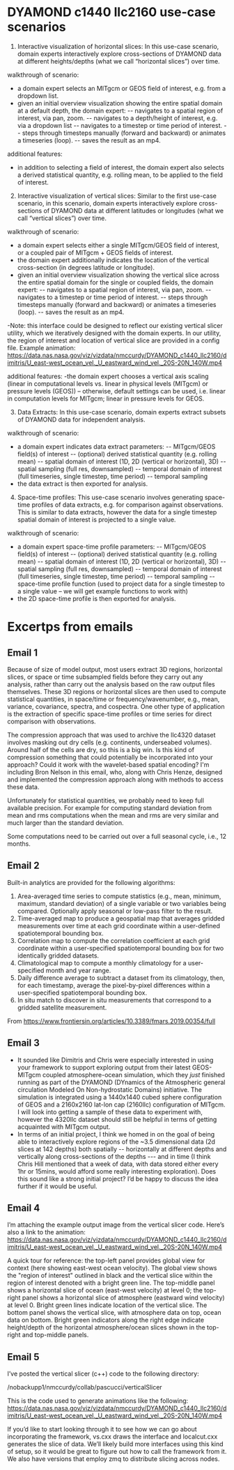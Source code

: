 # DYAMOND c1440 llc2160 use-case scenarios

1.	Interactive visualization of horizontal slices: In this use-case scenario, domain experts interactively explore cross-sections of DYAMOND data at different heights/depths (what we call “horizontal slices”) over time.

walkthrough of scenario:
- a domain expert selects an MITgcm or GEOS field of interest, e.g. from a dropdown list.
- given an initial overview visualization showing the entire spatial domain at a default depth, the domain expert:
-- navigates to a spatial region of interest, via pan, zoom.
-- navigates to a depth/height of interest, e.g. via a dropdown list
-- navigates to a timestep or time period of interest.
-- steps through timesteps manually (forward and backward) or animates a timeseries (loop).
-- saves the result as an mp4.

additional features:
- in addition to selecting a field of interest, the domain expert also selects a derived statistical quantity, e.g. rolling mean, to be applied to the field of interest.

2.	Interactive visualization of vertical slices: Similar to the first use-case scenario, in this scenario, domain experts interactively explore cross-sections of DYAMOND data at different latitudes or longitudes (what we call “vertical slices”) over time.

walkthrough of scenario:
- a domain expert selects either a single MITgcm/GEOS field of interest, or a coupled pair of MITgcm + GEOS fields of interest.
- the domain expert additionally indicates the location of the vertical cross-section (in degrees latitude or longitude).
- given an initial overview visualization showing the vertical slice across the entire spatial domain for the single or coupled fields, the domain expert:
-- navigates to a spatial region of interest, via pan, zoom.
-- navigates to a timestep or time period of interest.
-- steps through timesteps manually (forward and backward) or animates a timeseries (loop).
-- saves the result as an mp4.

-Note: this interface could be designed to reflect our existing vertical slicer utility, which we iteratively designed with the domain experts. In our utility, the region of interest and location of vertical slice are provided in a config file. Example animation: https://data.nas.nasa.gov/viz/vizdata/nmccurdy/DYAMOND_c1440_llc2160/dimitris/U_east-west_ocean_vel._U_eastward_wind_vel._20S-20N_140W.mp4

additional features:
-the domain expert chooses a vertical axis scaling (linear in computational levels vs. linear in physical levels (MITgcm) or pressure levels (GEOS)) – otherwise, default settings can be used, i.e. linear in computation levels for MITgcm; linear in pressure levels for GEOS.

3.	Data Extracts: In this use-case scenario, domain experts extract subsets of DYAMOND data for independent analysis.

walkthrough of scenario:
- a domain expert indicates data extract parameters:
-- MITgcm/GEOS field(s) of interest
-- (optional) derived statistical quantity (e.g. rolling mean)
-- spatial domain of interest (1D, 2D (vertical or horizontal), 3D)
-- spatial sampling (full res, downsampled)
-- temporal domain of interest (full timeseries, single timestep, time period)
-- temporal sampling
- the data extract is then exported for analysis.

4.	Space-time profiles: This use-case scenario involves generating space-time profiles of data extracts, e.g. for comparison against observations.  This is similar to data extracts, however the data for a single timestep spatial domain of interest is projected to a single value.

walkthrough of scenario:
- a domain expert space-time profile parameters:
-- MITgcm/GEOS field(s) of interest
-- (optional) derived statistical quantity (e.g. rolling mean)
-- spatial domain of interest (1D, 2D (vertical or horizontal), 3D)
-- spatial sampling (full res, downsampled)
-- temporal domain of interest (full timeseries, single timestep, time period)
-- temporal sampling
-- space-time profile function (used to project data for a single timestep to a single value – we will get example functions to work with)
- the 2D space-time profile is then exported for analysis.

# Excertps from emails
## Email 1
Because of size of model output, most users extract 3D regions, horizontal slices, or space or time subsampled fields before they carry out any analysis, rather than carry out the analysis based on the raw output files themselves.  These 3D regions or horizontal slices are then used to compute statistical quantities, in space/time or frequency/wavenumber, e.g., mean, variance, covariance, spectra, and cospectra.  One other type of application is the extraction of specific space-time profiles or time series for direct comparison with observations.

The compression approach that was used to archive the llc4320 dataset involves masking out dry cells (e.g. continents, underseabed volumes). Around half of the cells are dry, so this is a big win. Is this kind of compression something that could potentially be incorporated into your approach? Could it work with the wavelet-based spatial encoding? I'm including Bron Nelson in this email, who, along with Chris Henze, designed and implemented the compression approach along with methods to access these data.

Unfortunately for statistical quantities, we probably need to keep full available precision.  For example for computing standard deviation from mean and rms computations when the mean and rms are very similar and much larger than the  standard deviation.

Some computations need to be carried out over a full seasonal cycle, i.e., 12 months.

## Email 2
Built-in analytics are provided for the following algorithms:
1. Area-averaged time series to compute statistics (e.g., mean, minimum, maximum, standard deviation) of a single variable or two variables being compared. Optionally apply seasonal or low-pass filter to the result.
2. Time-averaged map to produce a geospatial map that averages gridded measurements over time at each grid coordinate within a user-defined spatiotemporal bounding box.
3. Correlation map to compute the correlation coefficient at each grid coordinate within a user-specified spatiotemporal bounding box for two identically gridded datasets.
4. Climatological map to compute a monthly climatology for a user-specified month and year range.
5. Daily difference average to subtract a dataset from its climatology, then, for each timestamp, average the pixel-by-pixel differences within a user-specified spatiotemporal bounding box.
6. In situ match to discover in situ measurements that correspond to a gridded satellite measurement.

From <https://www.frontiersin.org/articles/10.3389/fmars.2019.00354/full>

## Email 3
- It sounded like Dimitris and Chris were especially interested in using your framework to support exploring output from their latest GEOS-MITgcm coupled atmosphere-ocean simulation, which they *just* finished running as part of the DYAMOND (DYnamics of the Atmospheric general circulation Modeled On Non-hydrostatic Domains) initiative. The simulation is integrated using a 1440x1440 cubed sphere configuration of GEOS and a 2160x2160 lat-lon cap (2160llc) configuration of MITgcm. I will look into getting a sample of these data to experiment with, however the 4320llc dataset should still be helpful in terms of getting acquainted with MITgcm output.
- In terms of an initial project, I think we homed in on the goal of being able to interactively explore regions of the ~3.5 dimensional data (2d slices at 142 depths) both spatially -- horizontally at different depths and vertically along cross-sections of the depths --- and in time (I think Chris Hill mentioned that a week of data, with data stored either every 1hr or 15mins, would afford some really interesting exploration). Does this sound like a strong initial project? I’d be happy to discuss the idea further if it would be useful.

## Email 4
I’m attaching the example output image from the vertical slicer code. Here’s also a link to the animation:
https://data.nas.nasa.gov/viz/vizdata/nmccurdy/DYAMOND_c1440_llc2160/dimitris/U_east-west_ocean_vel._U_eastward_wind_vel._20S-20N_140W.mp4

A quick tour for reference: the top-left panel provides global view for context (here showing east-west ocean velocity). The global view shows the "region of interest" outlined in black and the vertical slice within the region of interest denoted with a bright green line. The top-middle panel shows a horizontal slice of ocean (east-west velocity) at level 0; the top-right panel shows a horizontal slice of atmosphere (eastward wind velocity) at level 0. Bright green lines indicate location of the vertical slice.
The bottom panel shows the vertical slice, with atmosphere data on top, ocean data on bottom. Bright green indicators along the right edge indicate height/depth of the horizontal atmosphere/ocean slices shown in the top-right and top-middle panels.

## Email 5
I’ve posted the vertical slicer (c++) code to the following directory:

/nobackupp1/nmccurdy/collab/pascucci/verticalSlicer

This is the code used to generate animations like the following:
https://data.nas.nasa.gov/viz/vizdata/nmccurdy/DYAMOND_c1440_llc2160/dimitris/U_east-west_ocean_vel._U_eastward_wind_vel._20S-20N_140W.mp4

If you’d like to start looking through it to see how we can go about incorporating the framework, vs.cxx draws the interface and localcut.cxx generates the slice of data.
We’ll likely build more interfaces using this kind of setup, so it would be great to figure out how to call the framework from it. We also have versions that employ zmq to distribute slicing across nodes.
